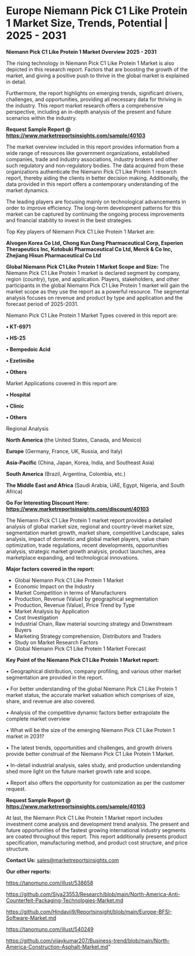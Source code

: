# Europe Niemann Pick C1 Like Protein 1 Market Size, Trends, Potential | 2025 - 2031

<Strong> Niemann Pick C1 Like Protein 1 Market Overview 2025 - 2031</strong>

The rising technology in Niemann Pick C1 Like Protein 1 Market is also depicted in this research report. Factors that are boosting the growth of the market, and giving a positive push to thrive in the global market is explained in detail.

Furthermore, the report highlights on emerging trends, significant drivers, challenges, and opportunities, providing all necessary data for thriving in the industry. This report market research offers a comprehensive perspective, including an in-depth analysis of the present and future scenarios within the industry.

<strong>Request Sample Report @ <a href=https://www.marketreportsinsights.com/sample/40103>https://www.marketreportsinsights.com/sample/40103</a></strong>

The market overview included in this report provides information from a wide range of resources like government organizations, established companies, trade and industry associations, industry brokers and other such regulatory and non-regulatory bodies. The data acquired from these organizations authenticate the Niemann Pick C1 Like Protein 1 research report, thereby aiding the clients in better decision making. Additionally, the data provided in this report offers a contemporary understanding of the market dynamics.

The leading players are focusing mainly on technological advancements in order to improve efficiency. The long-term development patterns for this market can be captured by continuing the ongoing process improvements and financial stability to invest in the best strategies.

Top Key players of Niemann Pick C1 Like Protein 1 Market are:

<strong>Alvogen Korea Co Ltd, Chong Kun Dang Pharmaceutical Corp, Esperion Therapeutics Inc, Kotobuki Pharmaceutical Co Ltd, Merck & Co Inc, Zhejiang Hisun Pharmaceutical Co Ltd</strong>

<strong><b>Global Niemann Pick C1 Like Protein 1 Market Scope and Size:</b></strong>
The Niemann Pick C1 Like Protein 1 market is declared segment by company, region (country), type, and application. Players, stakeholders, and other participants in the global Niemann Pick C1 Like Protein 1 market will gain the market scope as they use the report as a powerful resource. The segmental analysis focuses on revenue and product by type and application and the forecast period of 2025-2031.

Niemann Pick C1 Like Protein 1 Market Types covered in this report are:

<strong>•  KT-6971

•  HS-25

•  Bempedoic Acid

•  Ezetimibe

•  Others</strong>

Market Applications covered in this report are:

<strong>•  Hospital

•  Clinic

•  Others</strong> 

Regional Analysis

<strong>North America</strong> (the United States, Canada, and Mexico)

<strong>Europe</strong> (Germany, France, UK, Russia, and Italy)

<strong>Asia-Pacific</strong> (China, Japan, Korea, India, and Southeast Asia)

<strong>South America</strong> (Brazil, Argentina, Colombia, etc.)

<strong>The Middle East and Africa</strong> (Saudi Arabia, UAE, Egypt, Nigeria, and South Africa)

<strong>Go For Interesting Discount Here: <a href=https://www.marketreportsinsights.com/discount/40103>https://www.marketreportsinsights.com/discount/40103</a></strong>

The Niemann Pick C1 Like Protein 1 market report provides a detailed analysis of global market size, regional and country-level market size, segmentation market growth, market share, competitive Landscape, sales analysis, impact of domestic and global market players, value chain optimization, trade regulations, recent developments, opportunities analysis, strategic market growth analysis, product launches, area marketplace expanding, and technological innovations.

<strong><b>Major factors covered in the report:</b></strong>
<ul>
  <li>Global Niemann Pick C1 Like Protein 1 Market </li>
  <li>Economic Impact on the Industry</li>
  <li>Market Competition in terms of Manufacturers</li>
  <li>Production, Revenue (Value) by geographical segmentation</li>
  <li>Production, Revenue (Value), Price Trend by Type</li>
  <li>Market Analysis by Application</li>
  <li>Cost Investigation</li>
  <li>Industrial Chain, Raw material sourcing strategy and Downstream Buyers</li>
  <li>Marketing Strategy comprehension, Distributors and Traders</li>
  <li>Study on Market Research Factors</li>
  <li>Global Niemann Pick C1 Like Protein 1 Market Forecast</li>
</ul>

<strong><b>Key Point of the Niemann Pick C1 Like Protein 1 Market report:</b></strong>

• Geographical distribution, company profiling, and various other market segmentation are provided in the report.

• For better understanding of the global Niemann Pick C1 Like Protein 1 market status, the accurate market valuation which comprises of size, share, and revenue are also covered.

• Analysis of the competitive dynamic factors better extrapolate the complete market overview

• What will be the size of the emerging Niemann Pick C1 Like Protein 1 market in 2031?

• The latest trends, opportunities and challenges, and growth drivers provide better construal of the Niemann Pick C1 Like Protein 1 Market.

• In-detail industrial analysis, sales study, and production understanding shed more light on the future market growth rate and scope.

• Report also offers the opportunity for customization as per the customer request.

<strong>Request Sample Report @ <a href=https://www.marketreportsinsights.com/sample/40103>https://www.marketreportsinsights.com/sample/40103</a></strong>

At last, the Niemann Pick C1 Like Protein 1 Market report includes investment come analysis and development trend analysis. The present and future opportunities of the fastest growing international industry segments are coated throughout this report. This report additionally presents product specification, manufacturing method, and product cost structure, and price structure.

<strong>Contact Us:</strong>
sales@marketreportsinsights.com

<strong>Our other reports:</strong>

<a href=https://tanomuno.com/illust/538658>https://tanomuno.com/illust/538658</a>

<a href=https://github.com/Siya23553/Research/blob/main/North-America-Anti-Counterfeit-Packaging-Technologies-Market.md>https://github.com/Siya23553/Research/blob/main/North-America-Anti-Counterfeit-Packaging-Technologies-Market.md</a>

<a href=https://github.com/Hindavii9/Reportsinsight/blob/main/Europe-BFSI-Software-Market.md>https://github.com/Hindavii9/Reportsinsight/blob/main/Europe-BFSI-Software-Market.md</a>

<a href=https://tanomuno.com/illust/540249>https://tanomuno.com/illust/540249</a>

<a href=https://github.com/vijaykumar207/Business-trend/blob/main/North-America-Construction-Asphalt-Market.md>https://github.com/vijaykumar207/Business-trend/blob/main/North-America-Construction-Asphalt-Market.md</a>"
